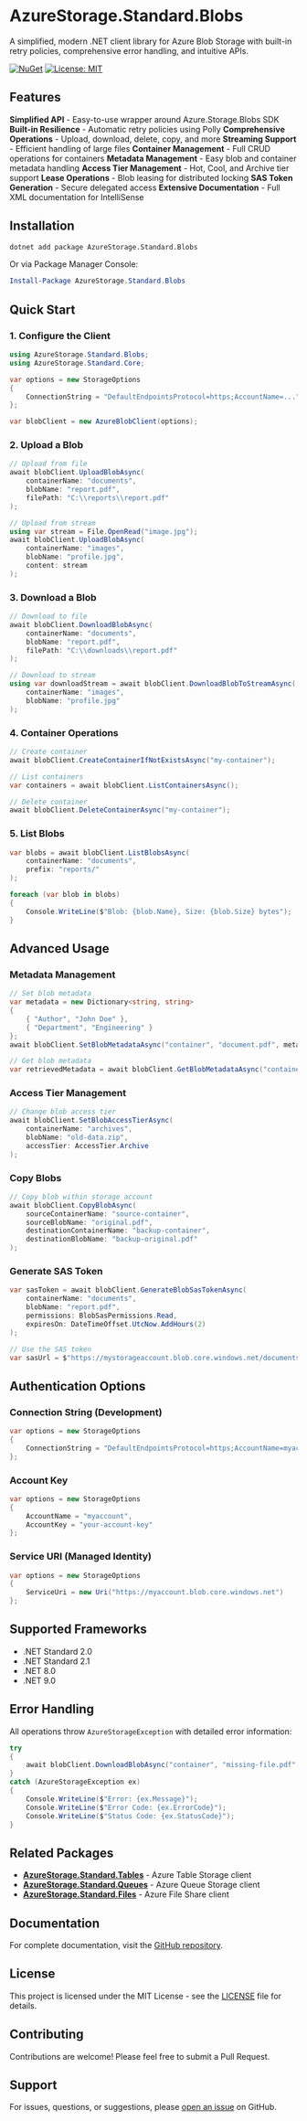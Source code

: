 # AzureStorage.Standard.Blobs

A simplified, modern .NET client library for Azure Blob Storage with built-in retry policies, comprehensive error handling, and intuitive APIs.

[![NuGet](https://img.shields.io/nuget/v/AzureStorage.Standard.Blobs.svg)](https://www.nuget.org/packages/AzureStorage.Standard.Blobs/)
[![License: MIT](https://img.shields.io/badge/License-MIT-yellow.svg)](https://opensource.org/licenses/MIT)

## Features

 **Simplified API** - Easy-to-use wrapper around Azure.Storage.Blobs SDK
 **Built-in Resilience** - Automatic retry policies using Polly
 **Comprehensive Operations** - Upload, download, delete, copy, and more
 **Streaming Support** - Efficient handling of large files
 **Container Management** - Full CRUD operations for containers
 **Metadata Management** - Easy blob and container metadata handling
 **Access Tier Management** - Hot, Cool, and Archive tier support
 **Lease Operations** - Blob leasing for distributed locking
 **SAS Token Generation** - Secure delegated access
 **Extensive Documentation** - Full XML documentation for IntelliSense

## Installation

```bash
dotnet add package AzureStorage.Standard.Blobs
```

Or via Package Manager Console:

```powershell
Install-Package AzureStorage.Standard.Blobs
```

## Quick Start

### 1. Configure the Client

```csharp
using AzureStorage.Standard.Blobs;
using AzureStorage.Standard.Core;

var options = new StorageOptions
{
    ConnectionString = "DefaultEndpointsProtocol=https;AccountName=..."
};

var blobClient = new AzureBlobClient(options);
```

### 2. Upload a Blob

```csharp
// Upload from file
await blobClient.UploadBlobAsync(
    containerName: "documents",
    blobName: "report.pdf",
    filePath: "C:\\reports\\report.pdf"
);

// Upload from stream
using var stream = File.OpenRead("image.jpg");
await blobClient.UploadBlobAsync(
    containerName: "images",
    blobName: "profile.jpg",
    content: stream
);
```

### 3. Download a Blob

```csharp
// Download to file
await blobClient.DownloadBlobAsync(
    containerName: "documents",
    blobName: "report.pdf",
    filePath: "C:\\downloads\\report.pdf"
);

// Download to stream
using var downloadStream = await blobClient.DownloadBlobToStreamAsync(
    containerName: "images",
    blobName: "profile.jpg"
);
```

### 4. Container Operations

```csharp
// Create container
await blobClient.CreateContainerIfNotExistsAsync("my-container");

// List containers
var containers = await blobClient.ListContainersAsync();

// Delete container
await blobClient.DeleteContainerAsync("my-container");
```

### 5. List Blobs

```csharp
var blobs = await blobClient.ListBlobsAsync(
    containerName: "documents",
    prefix: "reports/"
);

foreach (var blob in blobs)
{
    Console.WriteLine($"Blob: {blob.Name}, Size: {blob.Size} bytes");
}
```

## Advanced Usage

### Metadata Management

```csharp
// Set blob metadata
var metadata = new Dictionary<string, string>
{
    { "Author", "John Doe" },
    { "Department", "Engineering" }
};
await blobClient.SetBlobMetadataAsync("container", "document.pdf", metadata);

// Get blob metadata
var retrievedMetadata = await blobClient.GetBlobMetadataAsync("container", "document.pdf");
```

### Access Tier Management

```csharp
// Change blob access tier
await blobClient.SetBlobAccessTierAsync(
    containerName: "archives",
    blobName: "old-data.zip",
    accessTier: AccessTier.Archive
);
```

### Copy Blobs

```csharp
// Copy blob within storage account
await blobClient.CopyBlobAsync(
    sourceContainerName: "source-container",
    sourceBlobName: "original.pdf",
    destinationContainerName: "backup-container",
    destinationBlobName: "backup-original.pdf"
);
```

### Generate SAS Token

```csharp
var sasToken = await blobClient.GenerateBlobSasTokenAsync(
    containerName: "documents",
    blobName: "report.pdf",
    permissions: BlobSasPermissions.Read,
    expiresOn: DateTimeOffset.UtcNow.AddHours(2)
);

// Use the SAS token
var sasUrl = $"https://mystorageaccount.blob.core.windows.net/documents/report.pdf?{sasToken}";
```

## Authentication Options

### Connection String (Development)

```csharp
var options = new StorageOptions
{
    ConnectionString = "DefaultEndpointsProtocol=https;AccountName=myaccount;AccountKey=..."
};
```

### Account Key

```csharp
var options = new StorageOptions
{
    AccountName = "myaccount",
    AccountKey = "your-account-key"
};
```

### Service URI (Managed Identity)

```csharp
var options = new StorageOptions
{
    ServiceUri = new Uri("https://myaccount.blob.core.windows.net")
};
```

## Supported Frameworks

- .NET Standard 2.0
- .NET Standard 2.1
- .NET 8.0
- .NET 9.0


## Error Handling

All operations throw `AzureStorageException` with detailed error information:

```csharp
try
{
    await blobClient.DownloadBlobAsync("container", "missing-file.pdf", "output.pdf");
}
catch (AzureStorageException ex)
{
    Console.WriteLine($"Error: {ex.Message}");
    Console.WriteLine($"Error Code: {ex.ErrorCode}");
    Console.WriteLine($"Status Code: {ex.StatusCode}");
}
```

## Related Packages

- **[AzureStorage.Standard.Tables](https://www.nuget.org/packages/AzureStorage.Standard.Tables/)** - Azure Table Storage client
- **[AzureStorage.Standard.Queues](https://www.nuget.org/packages/AzureStorage.Standard.Queues/)** - Azure Queue Storage client
- **[AzureStorage.Standard.Files](https://www.nuget.org/packages/AzureStorage.Standard.Files/)** - Azure File Share client

## Documentation

For complete documentation, visit the [GitHub repository](https://github.com/Clifftech123/AzureStroage.Standard).

## License

This project is licensed under the MIT License - see the [LICENSE](../LICENSE) file for details.

## Contributing

Contributions are welcome! Please feel free to submit a Pull Request.

## Support

For issues, questions, or suggestions, please [open an issue](https://github.com/Clifftech123/AzureStroage.Standard/issues) on GitHub.
